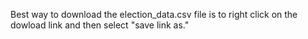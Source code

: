 Best way to download the election_data.csv file is to right click on the dowload link and then select "save link as."
